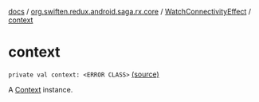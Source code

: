 [docs](../../index.md) / [org.swiften.redux.android.saga.rx.core](../index.md) / [WatchConnectivityEffect](index.md) / [context](./context.md)

# context

`private val context: <ERROR CLASS>` [(source)](https://github.com/protoman92/KotlinRedux/tree/master/android\android-saga\src\main\java/org/swiften/redux/android/saga/rx/core/WatchConnectivityEffect.kt#L30)

A [Context](#) instance.


